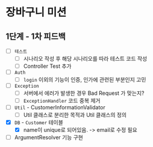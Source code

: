 # 장바구니 미션

## 1단계 - 1차 피드백

- [ ] `테스트`
    - [ ] 시나리오 작성 후 해당 시나리오를 따라 테스트 코드 작성
    - [ ] Controller Test 추가
- [ ] `Auth`
    - [ ] `login` 이외의 기능이 인증, 인가에 관련된 부분인지 고민
- [ ] `Exception`
    - [ ] 서버에서 에러가 발생한 경우 Bad Request 가 맞는지?
    - [ ] `ExceptionHandler` 코드 중복 제거
- [ ] `Util` - CustomerInformationValidator
    - [ ] Util 클래스로 분리한 목적과 Util 클래스의 정의
- [x] `DB` - `Customer` 테이블
    - [x] name이 unique로 되어있음. -> email로 수정 필요
- [ ] ArgumentResolver 기능 구현
